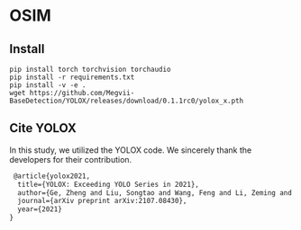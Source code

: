 # OSIM

## Install

```
pip install torch torchvision torchaudio
pip install -r requirements.txt
pip install -v -e .
wget https://github.com/Megvii-BaseDetection/YOLOX/releases/download/0.1.1rc0/yolox_x.pth
```

## Cite YOLOX

In this study, we utilized the YOLOX code. We sincerely thank the developers for their contribution.

```latex
 @article{yolox2021,
  title={YOLOX: Exceeding YOLO Series in 2021},
  author={Ge, Zheng and Liu, Songtao and Wang, Feng and Li, Zeming and Sun, Jian},
  journal={arXiv preprint arXiv:2107.08430},
  year={2021}
}
```
